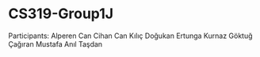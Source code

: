 # CS319-Group1J

Participants: 
Alperen Can
Cihan Can Kılıç
Doğukan Ertunga Kurnaz
Göktuğ Çağıran
Mustafa Anıl Taşdan

